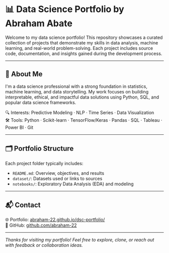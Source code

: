 # 📊 Data Science Portfolio by Abraham Abate

Welcome to my data science portfolio! This repository showcases a curated collection of projects that demonstrate my skills in data analysis, machine learning, and real-world problem-solving. Each project includes source code, documentation, and insights gained during the development process.

---

## 📌 About Me

I'm a data science professional with a strong foundation in statistics, machine learning, and data storytelling. My work focuses on building interpretable, ethical, and impactful data solutions using Python, SQL, and popular data science frameworks.

🔍 Interests: Predictive Modeling · NLP · Time Series · Data Visualization  
🛠️ Tools: Python · Scikit-learn · TensorFlow/Keras · Pandas · SQL · Tableau · Power BI · Git

---

## 🗂️ Portfolio Structure

Each project folder typically includes:

- `README.md`: Overview, objectives, and results
- `dataset/`: Datasets used or links to sources
- `notebooks/`: Exploratory Data Analysis (EDA) and modeling

---

## 📬 Contact

🌐 Portfolio: [abraham-22.github.io/dsc-portfolio/](https://abraham-22.github.io/dsc-portfolio/)   
📁 GitHub: [github.com/abraham-22](https://github.com/abraham-22)


---

*Thanks for visiting my portfolio! Feel free to explore, clone, or reach out with feedback or collaboration ideas.*
